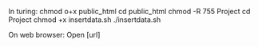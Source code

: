 In turing:
chmod o+x public_html
cd public_html
chmod -R 755 Project
cd Project
chmod +x insertdata.sh
./insertdata.sh

On web browser:
Open [url]
